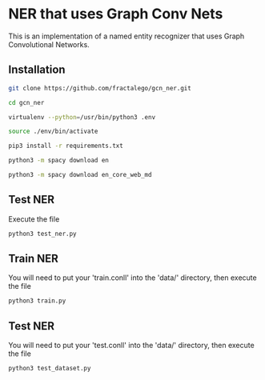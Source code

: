 NER that uses Graph Conv Nets
=============================

This is an implementation of a named entity recognizer that uses Graph
Convolutional Networks.

Installation
------------
```bash
git clone https://github.com/fractalego/gcn_ner.git

cd gcn_ner

virtualenv --python=/usr/bin/python3 .env

source ./env/bin/activate

pip3 install -r requirements.txt

python3 -m spacy download en

python3 -m spacy download en_core_web_md
```
Test NER
--------
Execute the file
```python
python3 test_ner.py
```


Train NER
---------
You will need to put your 'train.conll' into the 'data/' directory,
then execute the file
```python
python3 train.py
```


Test NER
--------
You will need to put your 'test.conll' into the 'data/' directory,
then execute the file
```python
python3 test_dataset.py
```


